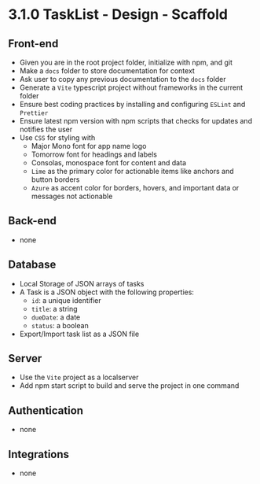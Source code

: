 # 3.1.0 TaskList - Design - Scaffold

## Front-end

- Given you are in the root project folder, initialize with npm, and git
- Make a `docs` folder to store documentation for context
- Ask user to copy any previous documentation to the `docs` folder
- Generate a `Vite` typescript project without frameworks in the current folder
- Ensure best coding practices by installing and configuring `ESLint` and `Prettier`
- Ensure latest npm version with npm scripts that checks for updates and notifies the user
- Use `CSS` for styling with 
  - Major Mono font for app name logo 
  - Tomorrow font for headings and labels 
  - Consolas, monospace font for content and data 
  - `Lime` as the primary color for actionable items like anchors and button borders
  - `Azure` as accent color for borders, hovers, and important data or messages not actionable

## Back-end

- none

## Database

- Local Storage of JSON arrays of tasks
- A Task is a JSON object with the following properties:
  - `id`: a unique identifier
  - `title`: a string
  - `dueDate`: a date
  - `status`: a boolean
- Export/Import task list as a JSON file

## Server

- Use the `Vite` project as a localserver
- Add npm start script to build and serve the project in one command

## Authentication

- none

## Integrations

- none
